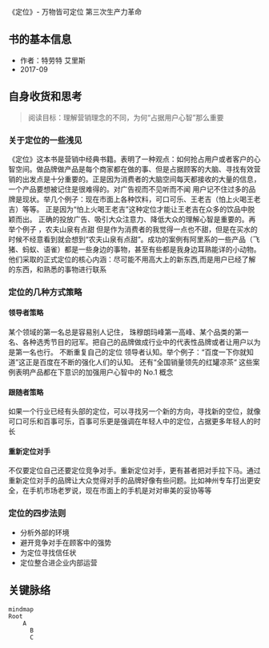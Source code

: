 《定位》- 万物皆可定位 第三次生产力革命

## 书的基本信息

- 作者：特劳特 艾里斯
- 2017-09

## 自身收货和思考

> 阅读目标：理解营销理念的不同，为何“占据用户心智”那么重要

### 关于定位的一些浅见

《定位》这本书是营销中经典书籍。表明了一种观点：如何抢占用户或者客户的心智空间。做品牌做产品是每个商家都在做的事、但是占据顾客的大脑、寻找有效营销的出发点是十分重要的。正是因为消费者的大脑空间每天都接收的大量的信息，一个产品要想被记住是很难得的。对广告视而不见听而不闻 用户记不住过多的品牌是现状。举几个例子：现在市面上各种饮料，可口可乐、王老吉（怕上火喝王老吉）等等。 正是因为“怕上火喝王老吉”这种定位才能让王老吉在众多的饮品中脱颖而出。 正确的投放广告、吸引大众注意力、降低大众的理解心智是重要的。再举个例子 ，农夫山泉有点甜 但是作为消费者的我觉得一点也不甜，但是在买水的时候不经意看到就会想到“农夫山泉有点甜”。成功的案例有阿里系的一些产品（飞猪、蚂蚁、语雀）都是一些身边的事物，甚至有些都是我身边耳熟能详的小动物。他们采取的正式定位的核心内涵：尽可能不用高大上的新东西,而是用户已经了解的东西，和熟悉的事物进行联系

### 定位的几种方式策略

#### 领导者策略

某个领域的第一名总是容易别人记住， 珠穆朗玛峰第一高峰、某个品类的第一名、各种选秀节目的冠军。把自己的品牌做成行业中的代表性品牌或者让用户以为是第一名也行。 不断重复自己的定位 领导者认知。举个例子：“百度一下你就知道”这正是百度在不断的强化人们的认知。 还有“全国销量领先的红罐凉茶“ 这些案例表明产品都在下意识的加强用户心智中的 No.1 概念

#### 跟随者策略

如果一个行业已经有头部的定位，可以寻找另一个新的方向，寻找新的空位，就像可口可乐和百事可乐，百事可乐更是强调在年轻人中的定位，占据更多年轻人的时长

#### 重新定位对手

不仅要定位自己还要定位竞争对手。重新定位对手，更有甚者把对手拉下马。通过重新定位对手的品牌让大众觉得对手的品牌好像有些问题。比如神州专车打出更安全，在手机市场老罗说，现在市面上的手机是对对审美的妥协等等

### 定位的四步法则

- 分析外部的环境
- 避开竞争对手在顾客中的强势
- 为定位寻找信任状
- 定位整合进企业内部运营

## 关键脉络

```mermaid
mindmap
Root
    A
      B
      C
```
